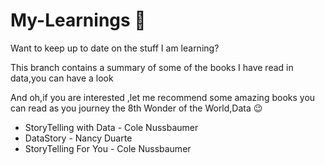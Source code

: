 # My-Learnings :book:
Want to keep up to date on the stuff I am learning?

This branch contains a summary of some of the books I have read in data,you can have a look

And oh,if you are interested ,let me recommend some amazing books you can read as you journey the 8th Wonder of the World,Data :wink:

- StoryTelling with Data - Cole Nussbaumer
- DataStory - Nancy Duarte
- StoryTelling For You - Cole Nussbaumer
